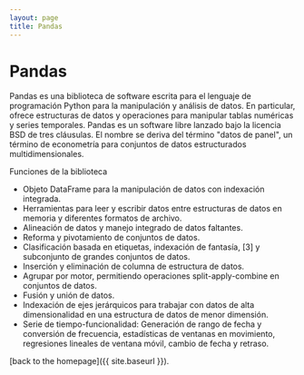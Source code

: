```yaml
---
layout: page
title: Pandas
---
```

Pandas
====================
Pandas es una biblioteca de software escrita para el lenguaje de programación Python para la manipulación y análisis de datos. En particular, ofrece estructuras de datos y operaciones para manipular tablas numéricas y series temporales. Pandas es un software libre lanzado bajo la licencia BSD de tres cláusulas. El nombre se deriva del término "datos de panel", un término de econometría para conjuntos de datos estructurados multidimensionales.

Funciones de la biblioteca

* Objeto DataFrame para la manipulación de datos con indexación integrada.
* Herramientas para leer y escribir datos entre estructuras de datos en memoria y diferentes formatos de archivo.
* Alineación de datos y manejo integrado de datos faltantes.
* Reforma y pivotamiento de conjuntos de datos.
* Clasificación basada en etiquetas, indexación de fantasía, [3] y subconjunto de grandes conjuntos de datos.
* Inserción y eliminación de columna de estructura de datos.
* Agrupar por motor, permitiendo operaciones split-apply-combine en conjuntos de datos.
* Fusión y unión de datos.
* Indexación de ejes jerárquicos para trabajar con datos de alta dimensionalidad en una estructura de datos de menor dimensión.
* Serie de tiempo-funcionalidad: Generación de rango de fecha y conversión de frecuencia, estadísticas de ventanas en movimiento, regresiones lineales de ventana móvil, cambio de fecha y retraso.

[back to the homepage]({{ site.baseurl }}).
